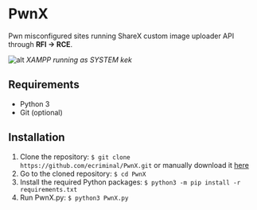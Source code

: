 # PwnX

 Pwn misconfigured sites running ShareX custom image uploader API through **RFI -> RCE**.

![alt](https://raw.githubusercontent.com/ecriminal/PulnX/master/images/PwnX.png)
*XAMPP running as SYSTEM kek*

## Requirements

* Python 3
* Git (optional)

## Installation

1. Clone the repository: `$ git clone https://github.com/ecriminal/PwnX.git` or manually download it [here](https://github.com/ecriminal/PwnX/archive/master.zip)
2. Go to the cloned repository: `$ cd PwnX`
3. Install the required Python packages: `$ python3 -m pip install -r requirements.txt`
4. Run PwnX.py: `$ python3 PwnX.py`
